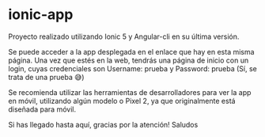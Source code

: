# ionic-app

Proyecto realizado utilizando Ionic 5 y Angular-cli en su última versión. 

Se puede acceder a la app desplegada en el enlace que hay en esta misma página. Una vez que estés en la web, tendrás una página de inicio con un login, cuyas credenciales son Username: prueba y Password: prueba (Sí, se trata de una prueba 😅)

Se recomienda utilizar las herramientas de desarrolladores para ver la app en móvil, utilizando algún modelo o Pixel 2, ya que originalmente está diseñada para móvil.

Si has llegado hasta aquí, gracias por la atención! Saludos

